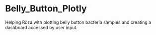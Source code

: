 # Belly_Button_Plotly
Helping Roza with plotting belly button bacteria samples and creating a dashboard accessed by user input.
